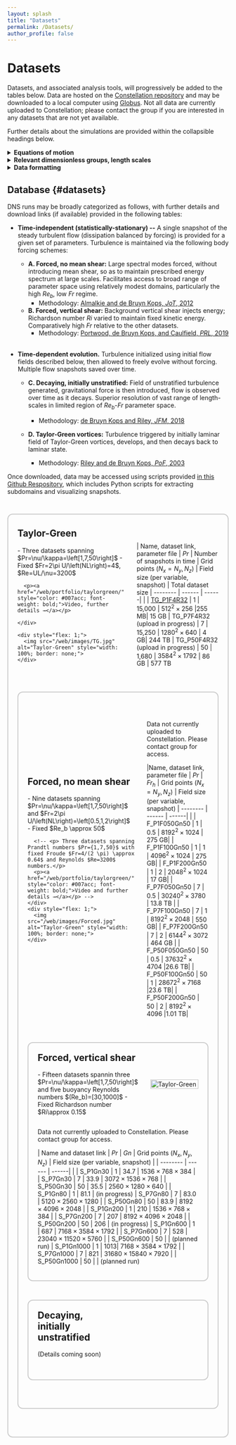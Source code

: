 ```yaml
---
layout: splash
title: "Datasets"
permalink: /Datasets/
author_profile: false
---
```


# Datasets

Datasets, and associated analysis tools, will progressively be added to the tables below. Data are hosted on the <a href="https://doi.ccs.ornl.gov/" target="_blank">Constellation repository</a> and may be downloaded to a local computer using <a href="https://www.globus.org/" target="_blank">Globus</a>. Not all data are currently uploaded to Constellation; please contact the group if you are interested in any datasets that are not yet available. 

Further details about the simulations are provided within the collapsible headings below.


<details>
  <summary class="big-summary"><strong>Equations of motion</strong></summary>

  <div markdown="1">
  
  All direct numerical simulations (DNS) are performed under the following conditions.

  The density field $\rho$ satisfies
  \begin{equation}
  \rho\left(\mathbf{x},t\right)=\rho_{0}+\bar{\rho}\left(z\right)+\rho'\left(\mathbf{x},t\right),\ \ \bar{\rho}\left(z\right)=-Az,
  \end{equation}
  where $z$ is taken to point upward in the opposite direction of gravity, $\rho_0$ denotes a reference density, $A$ is a constant describing the linear background vertical density gradient, and $\rho'$ denotes (turbulent) fluctuations away from the background state.

  The Navier-Stokes equations are then solved under the Boussinesq approximation; specifically, variations in density away from the background reference value $\rho_0$ are assumed to be small and such density variations are thus only accounted for when computing the buoyancy force. The resulting equations of motion that are solved numerically are:
 
  $$
  \begin{align}
  \nabla\cdot\mathbf{u} &= 0, \\ 
 \rho_{0}\left(\frac{\partial\mathbf{u}}{\partial t}+\left(\mathbf{u}\cdot\nabla\right)\mathbf{u}\right)&=-\nabla p'+\mu\nabla^{2}\mathbf{u}-\rho'g\hat{\mathbf{z}}+\mathbf{F}, \\
  \frac{\partial\rho'}{\partial t}+\mathbf{u}\cdot\nabla\rho'+w\frac{\partial\bar{\rho}}{\partial z} &= \kappa\nabla^{2}\rho'.
  \end{align}
  $$

  Equation (2) is the incompressibility condition arising from mass conservation under the Boussinesq approximation, with $\mathbf{u}=\left(u,v,w\right)$ describing the fluid velocity. Equation (3) is the momentum equation, where the pressure field has been decomposed as $p\left(\mathbf{x},t\right)=\bar{p}\left(z\right)+p'\left(\mathbf{x},t\right)$ such that $\partial\bar{p}/\partial z=-\rho_{0}g$ (i.e. $\bar{p}\left(z\right)$ is the hydrostatic pressure arising from the ambient density $\rho_0$). The gravitational acceleration is $g$, the viscosity $\mu$, and $\mathbf{F}$ denotes a body force that is used in some simulations to sustain turbulence in a steady-state (i.e. statistically-stationary turbulence). Equation (4) is an advection-diffusion equation governing density perturbations $\rho'$ away from the linear background stratification, with $\kappa$ denoting the molecular diffusivity.

  A fractional-step pseudospectral method is used to solve equations (2-4) in dimensional form in a three-dimensional box. The variables $\mathbf{u}=\left(u,v,w\right)$ and $\rho'$ all satisfy periodic boundary conditions. Values of the following constants are provided with each dataset in a text file "params.txt":

<div style="max-width: 600px; margin: auto;">
  <table>
    <!-- <thead>
      <tr>
        <th>Column 1</th><th>Column 2</th>
      </tr>
    </thead> -->
    <tbody>
      <tr><td>$L_x, L_y, L_z$</td><td>Box dimensions</td></tr>
      <tr><td>$N_x, N_y, N_z$</td><td>Number of grid points in each dimension</td></tr>
      <tr><td>$g=1$</td><td>Gravitational acceleration (fixed in all cases)</td></tr>
      <tr><td>$\rho_0=1$</td><td>Reference density (fixed in all cases)</td></tr>
      <tr><td>$A = \partial\bar{\rho}/\partial z$</td><td>Background density gradient (a linear gradient is always used)</td></tr>
      <tr><td>$\nu = \mu/\rho_0$</td><td>Kinematic viscosity</td></tr>
      <tr><td>$Pr=\nu/\kappa$</td><td>Prandtl number, ratio of kinematic viscosity to molecular diffusivity</td></tr>
    </tbody>
  </table>
</div>

Note that parameter values need only be chosen such that the dimensionless groups of relevance in characterizing the turbulent flow (i.e. $Re$, $Fr$ etc, described below) emerge to be the desired values. Therefore, it is often simpler to use scaled values of the parameters (such as $g=1$ instead of $g=9.81 \ m/s^2$, for example) when running the simulations. 

<br>


  </div>
</details>

<details>
  <summary class="big-summary"><strong>Relevant dimensionless groups, length scales</strong></summary>

  <div markdown="1">

  The equations of motion (2-4) may be non-dimensionalized using

  \begin{equation}
    \hat{x}=x/L,\ \hat{u}=u/U,\ \hat{t}=t\left(U/L\right),\ \hat{p}=p/\left(\rho_{0}U^{2}\right),\ \hat{\rho}=\rho/\left(\left[d\bar{\rho}/dz\right]L\right),
  \end{equation}
  where hats indicate non-dimensional quantities. The equations of motion in non-dimensional form are then

  $$
  \begin{align}
  \nabla\cdot\hat{\mathbf{u}}&=0, \\ 
  \frac{\partial\hat{\mathbf{u}}}{\partial\hat{t}}+\left(\hat{\mathbf{u}}\cdot\hat{\nabla}\right)\hat{\mathbf{u}}&=-\hat{\nabla}\hat{p}'+\frac{1}{Re}\hat{\nabla^{2}}\hat{\mathbf{u}}-\frac{1}{Fr^{2}}\hat{\rho}'\hat{\mathbf{z}}+\hat{\mathbf{F}}, \\
  \frac{\partial\hat{\rho}'}{\partial\hat{t}}+\hat{\mathbf{u}}\cdot\hat{\nabla}\hat{\rho}'-\hat{w}&=\frac{1}{PrRe}\hat{\nabla}^{2}\hat{\rho}',
  \end{align}
  $$

  where 
  \begin{equation}
  Re=\frac{UL}{\nu},\ \ Fr=\frac{U}{LN},\ \ Pr=\frac{\nu}{\kappa}, \ \ N=\sqrt{-\frac{g}{\rho_{0}}\frac{\partial\bar{\rho}}{\partial z}}.
  \end{equation}

  The three key dimensionless groups that emerge are the Reynolds ($Re$), Froude ($Fr$), and Prandtl ($Pr$) numbers. The parameter $N$ appearing in the Froude number is the buoyancy frequency $N=2\pi f$ charactizing the vertical oscillation frequency $f$ of a parcel of fluid that is perturbed in a local background density gradient $\partial\bar{\rho} / \partial z$. We note that in characterizing our datasets, we typically use a scaled version of the Froude number $Fr=\frac{2\pi U}{NL}$, as it is $f$ (with dimensions of $1/s$) that characterizes the oscillation frequency of the fluid parcel. 
  
  The above dimensionless groups may be combined to form other informative groups, and can be physically interpreted in terms of ratios of length or time scales characterizing the flow, as summarized in the table below.



<div style="max-width: 600px; margin: auto;">
<table>
  <tr>
  <th colspan="2" style="border-bottom: 1px solid #ccc;">Length Scales</th>
  </tr>
  <tr><td>$L$</td><td>Scale of largest eddy</td></tr>
  <tr><td>$L_{0}=\sqrt{\epsilon/N^{3}}$</td><td>Ozmidov length (scale below which buoyancy effects do not play significant role)</td></tr>
  <tr><td>$L_{C}=\sqrt{\epsilon/S^{3}}$</td><td>Corrsin length (if background vertical shear $S\equiv \partial u/\partial z$ is significant, scale below which shear does not play significant role)</td></tr>
  <tr><td>$L_{K}=\left(\nu^{3}/\epsilon\right)^{\frac{1}{4}}$</td><td>Kolmogorov length (scale at which kinetic energy is dissipated by viscosity)</td></tr>
  <tr><td>$L_{B}=L_{K}/\sqrt{Pr}$</td><td>Batchelor length (scale at which density fluctuations are dissipated)</td></tr>
  <tr><td colspan="2" style="border: none; height: 10px;"></td></tr>
  <tr>
  <th colspan="2" style="border-bottom: 1px solid #ccc;">Dimensionless Groups</th>
  </tr>
  <tr><td>$Re=\frac{UL}{\nu}$</td><td>Controls separation between largest and smallest length scales in flow, with $L_B$ then controlling scales below $L_K$; $L/L_{K}=Re^{\frac{3}{4}}$ (assuming $\epsilon=U^{3}/L$) </td></tr>
  <tr><td>$Fr=\frac{U}{LN}$</td><td>Influence of stratification. Controls length scales influenced by buoyancy; $L_{O}/L=Fr^{\frac{3}{2}}$</td></tr>
  <tr><td>$Re_b = \epsilon / (\nu N^2)$</td><td>Reynolds buoyancy number. Controls extent of inertial range uninfluenced by buoyancy; $L_{O}/L_{K}=Re_{b}^{\frac{3}{4}}$. Note $Re_{b}=ReFr^{2}$ assuming $\epsilon=U^{3}/L$</td></tr>
  <tr><td>$Pr=\frac{\nu}{\kappa}$</td><td>Prandtl number. Controls separation between dissipation scales of velocity and density fluctuations; $L_{K}/L_{B}=\sqrt{Pr}$</td></tr>
</table>
</div>

The figure below illustrates the range of relevant length scales that must be resolved in a DNS of stratified turbulence.

<div style="text-align: center;">
  <img src="/web/images/lengthScales.jpg" alt="Alt text" style="width: 700px;">
</div>

<br>

 
  </div>
</details>


<details>
<summary class="big-summary"><strong>Data formatting</strong></summary>

<div markdown="1">

Simulation outputs are stored as binary files of the form "{var}.{#}", where {var}={u,v,w,r} corresponds to the three velocity components $(u,v,w)$ and the perturbed density field $\rho'$ away from the background density gradient. The {#} corrsponds to the timestamp of the simulation, which may be converted into a physical time based on the reported timestep. 

The three-dimensional grid for a given variable and timestep is stored as a one-dimensional string of single-precision numbers in order of $x$ (fastest changing index), $y$, $z$ (slowest changing index). To easily detect errors in reading and reshaping the raw data into a three-dimensional grid, two zeros are padded onto the end of the $x$-dimension. The datafiles thus have size $\left(N_{x}+2\right)\times N_{y}\times N_{z}$. Python codes are provided to read and save a given binary file as a three-dimensional array (e.g. as a NumPy array). For larger datasets, it is advisable to use a <a href="https://numpy.org/doc/stable/reference/generated/numpy.memmap.html" target="_blank">memory map</a> which allows one to easily extract slices of the fields without loading the entire three-dimensional array into memory.

</div>
</details>


<!-- ## Equations of motion {#equations-of-motion}
All DNS are characterized as follows.

The density field obeys

$$
\begin{equation*}
\rho\left(\mathbf{x},t\right)=\rho_{0}+\bar{\rho}\left(z\right)+\rho'\left(\mathbf{x},t\right),\ \ \bar{\rho}\left(z\right)=-Az,
\end{equation*}
$$

as is characterized by a uniform background density gradient.

The equations of motion solved are:

$$
\begin{align*}
\nabla\cdot\mathbf{u} &= 0, \\ 
\rho_{0}\left(\frac{\partial\mathbf{u}}{\partial t}+\left(\mathbf{u}\cdot\nabla\right)\mathbf{u}\right) &= -\nabla p'+\mu\nabla^{2}\mathbf{u}-\rho'g\hat{\mathbf{z}} \\
\frac{\partial\rho'}{\partial t}+\mathbf{u}\cdot\nabla\rho'+w\frac{\partial\bar{\rho}}{\partial z} &= \kappa\nabla^{2}\rho'
\end{align*}
$$

Here, we have decomposed the pressure as $p\left(\mathbf{x},t\right)=\bar{p}\left(z\right)+p'\left(\mathbf{x},t\right),\ \ \frac{\partial p_{0}}{\partial z}=-\rho_{0}g$. -->


<!-- ## General guidelines on data formatting {#general-guidelines-on-data-formatting}
Binary files are provided for the following primitive variables:
- Three-dimensional fields of the velocity components $\left(u,v,w\right)$
- Perturbation density field $\rho'$ with respect to background gradient

Files are stored on the [Constellation repository](https://doi.ccs.ornl.gov/), which may be downloaded to your local computer/server via [Globus](https://www.globus.org/). 

The numerical precision (single or double) of the saved data is specified, and varies between datasets. To easily detect errors in reading and reshaping the raw data, two zeros are padded onto the end of the $x$-dimension. The datafiles thus have size $\left(N_{x}+2\right)\times N_{y}\times N_{z}$. Python code is provided to read and save a given binary file as a three-dimensional array (e.g. as a NumPy array). For the larger datasets, it is advisable to use a memory map to avoid overloading your local RAM.  -->


## Database {#datasets}

DNS runs may be broadly categorized as follows, with further details and download links (if available) provided in the following tables:

- **Time-independent (statistically-stationary) --** A single snapshot of the steady turbulent flow (dissipation balanced by forcing) is provided for a given set of parameters. Turbulence is maintained via the following body forcing schemes:
    - **A. Forced, no mean shear:** Large spectral modes forced, without introducing mean shear, so as to maintain prescribed energy spectrum at large scales. Facilitates access to broad range of parameter space using relatively modest domains, particularly the high $Re_b$, low $Fr$ regime.
        - Methodology: <a href="https://doi.org/10.1080/14685248.2012.702909" target="_blank">Almalkie and de Bruyn Kops, *JoT*, 2012</a> 
    - **B. Forced, vertical shear:** Background vertical shear injects energy; Richardson number $Ri$ varied to maintain fixed kinetic energy. Comparatively high $Fr$ relative to the other datasets.
        - Methodology: <a href="https://doi.org/10.1103/PhysRevLett.122.194504" target="_blank">Portwood, de Bruyn Kops, and Caulfield, *PRL*, 2019</a> <br><br>


- **Time-dependent evolution.** Turbulence initialized using initial flow fields described below, then allowed to freely evolve without forcing. Multiple flow snapshots saved over time.
    - **C. Decaying, initially unstratified:** Field of unstratified turbulence generated, gravitational force is then introduced, flow is observed over time as it decays. Superior resolution of vast range of length-scales in limited region of $Re_b$-$Fr$ parameter space.
        - Methodology: <a href="https://doi.org/10.1017/jfm.2018.888" target="_blank">de Bruyn Kops and Riley, *JFM*, 2018</a> 

    - **D. Taylor-Green vortices:** Turbulence triggered by initially laminar field of Taylor-Green vortices, develops, and then decays back to laminar state.
        - Methodology: <a href="https://doi.org/10.1063/1.1578077" target="_blank">Riley and de Bruyn Kops, *PoF*, 2003</a> 


Once downloaded, data may be accessed using scripts provided <a href="https://github.com/muralikrishnangm/getData-SST.git" target="_blank">in this Github Respository</a>, which includes Python scripts for extracting subdomains and visualizing snapshots.


<div style="border: 2px solid #ccc; padding: 1.5em; border-radius: 12px; margin: 3em 0;">
  <!-- Two-column section -->
  <div style="display: flex; align-items: center; justify-content: space-between; gap: 2em;">
    <div style="flex: 1;">
      <h2 style="margin-top: 0;"> Taylor-Green</h2> 

<div markdown="1">
  - Three datasets spanning $Pr=\nu/\kappa=\left[1,7,50\right]$
  - Fixed $Fr=2\pi U/\left(NL\right)=4$, $Re=UL/\nu=3200$
</div>

      <p><a href="/web/portfolio/taylorgreen/" style="color: #007acc; font-weight: bold;">Video, further details →</a></p>

    </div>
    
    <div style="flex: 1;">
      <img src="/web/images/TG.jpg" alt="Taylor-Green" style="width: 100%; border: none;">
    </div>
  </div>

  <!-- Full-width section -->
  <div style="margin-top: 2em;">

  <div markdown="1">

  

  | Name, dataset link, parameter file | $Pr$   |   Number of snapshots in time  |  Grid points $(N_x=N_y, N_z)$ | Field size (per variable, snapshot) | Total dataset size
  | --------           | ------ | ------|        |
  | <a href="https://doi.org/10.13139/OLCF/2530508" target="_blank">TG_P1F4R32</a>   | 1     | 15,000 | $512^2 \times 256$ |255 MB| 15 GB
  | TG_P7F4R32 (upload in progress)   | 7     | 15,250  | $1280^2 \times 640$ | 4 GB| 244 TB
  | TG_P50F4R32 (upload in progress)   |  50     | 1,680  | $3584^2 \times 1792$ | 86 GB  | 577 TB

  </div>
  </div>
</div>




<div style="border: 2px solid #ccc; padding: 1.5em; border-radius: 12px; margin: 3em 0;">
  <!-- Two-column section -->
  <div style="display: flex; align-items: center; justify-content: space-between; gap: 2em;">
    <div style="flex: 1;">
      <h2 style="margin-top: 0;">Forced, no mean shear</h2>
      
<div markdown="1">
- Nine datasets spanning $Pr=\nu/\kappa=\left[1,7,50\right]$ and $Fr=2\pi U/\left(NL\right)=\left[0.5,1,2\right]$
- Fixed $Re_b \approx 50$
</div>

      <!-- <p> Three datasets spanning Prandtl numbers $Pr={1,7,50}$ with fixed Froude $Fr=4/(2 \pi) \approx 0.64$ and Reynolds $Re=3200$ numbers.</p>
      <p><a href="/web/portfolio/taylorgreen/" style="color: #007acc; font-weight: bold;">Video and further details →</a></p> -->
    </div>
    <div style="flex: 1;">
      <img src="/web/images/Forced.jpg" alt="Taylor-Green" style="width: 100%; border: none;">
    </div>
  </div>

  <!-- Full-width section -->
  <div style="margin-top: 2em;">

  <div markdown="1">

  Data not currently uploaded to Constellation. Please contact group for access.


  |Name, dataset link, parameter file | $Pr$ |  $Fr_h$ | Grid points $(N_x=N_y, N_z)$ | Field size (per variable, snapshot) 
  | --------          | ------ | ------|        |
  | F_P1F050Gn50    | 1     | 0.5  | $8192^2 \times 1024$  | 275 GB|
  | F_P1F100Gn50    | 1     | 1  | $4096^2 \times 1024$  | 275 GB|
  | F_P1F200Gn50    | 1     | 2   | $2048^2 \times 1024$  | 17 GB| 
  | F_P7F050Gn50    | 7     | 0.5   | $30240^2 \times 3780$ | 13.8 TB |
  | F_P7F100Gn50    | 7     | 1   | $8192^2 \times 2048$  | 550 GB|
  | F_P7F200Gn50    | 7     | 2   | $6144^2 \times 3072$  | 464 GB | 
  | F_P50F050Gn50   | 50    | 0.5   | $37632^2 \times 4704$ |26.6 TB|
  | F_P50F100Gn50   | 50    | 1   | $28672^2 \times 7168$ |23.6 TB|
  | F_P50F200Gn50   | 50    | 2   | $8192^2 \times 4096$  |1.01 TB|

  </div>
  </div>
</div>



<div style="border: 2px solid #ccc; padding: 1.5em; border-radius: 12px; margin: 3em 0;">
  <!-- Two-column section -->
  <div style="display: flex; align-items: center; justify-content: space-between; gap: 2em;">
    <div style="flex: 1;">
      <h2 style="margin-top: 0;">Forced, vertical shear</h2>
<div markdown="1">
- Fifteen datasets spannin three $Pr=\nu/\kappa=\left[1,7,50\right]$ and five buoyancy Reynolds numbers $(Re_b)=[30,1000]$
- Fixed Richardson number $Ri\approx 0.15$

</div>
      <!-- <p> Three datasets spanning Prandtl numbers $Pr={1,7,50}$ with fixed Froude $Fr=4/(2 \pi) \approx 0.64$ and Reynolds $Re=3200$ numbers.</p>
      <p><a href="/web/portfolio/taylorgreen/" style="color: #007acc; font-weight: bold;">Video and further details →</a></p> -->
    </div>
    <div style="flex: 1;">
      <img src="/web/images/sheared.jpg" alt="Taylor-Green" style="width: 100%; border: none;">
    </div>
  </div>

  <!-- Full-width section -->
  <div style="margin-top: 2em;">

  <div markdown="1">

  Data not currently uploaded to Constellation. Please contact group for access.

  | Name and dataset link | $Pr$ |  $Gn$ | Grid points $(N_x, N_y, N_z)$ | Field size (per variable, snapshot) |
  | --------           | ------ | ------|        |
  | S_P1Gn30    | 1     | 34.7 |  $1536 \times 768 \times 384$ |
  | S_P7Gn30    | 7     | 33.9 |  $3072 \times 1536 \times 768$ |
  | S_P50Gn30   | 50    | 35.5 |  $2560 \times 1280 \times 640$ |
  | S_P1Gn80    | 1     | 81.1 |  (in progress)
  | S_P7Gn80    | 7     | 83.0 |  $5120 \times 2560 \times 1280$ |
  | S_P50Gn80   | 50    | 83.9 |  $8192 \times 4096 \times 2048$ |
  | S_P1Gn200   | 1     | 210 |   $1536 \times 768 \times 384$ |
  | S_P7Gn200   | 7     | 207 |   $8192 \times 4096 \times 2048$ |
  | S_P50Gn200  | 50    | 206 |   (in progress)
  | S_P1Gn600   | 1     | 687 |   $7168 \times 3584 \times 1792$ |
  | S_P7Gn600   | 7     | 528 |   $23040 \times 11520 \times 5760$ |
  | S_P50Gn600   | 50    |  | (planned run)
  | S_P1Gn1000  | 1     | 1013|  $7168 \times 3584 \times 1792$ |
  | S_P7Gn1000  | 7     | 821 |  $31680 \times 15840 \times 7920$ |
  | S_P50Gn1000   | 50    |  | (planned run)

  </div>
  </div>
</div>


<div style="border: 2px solid #ccc; padding: 1.5em; border-radius: 12px; margin: 3em 0;">
  <!-- Two-column section -->
  <div style="display: flex; align-items: center; justify-content: space-between; gap: 2em;">
    <div style="flex: 1;">
      <h2 style="margin-top: 0;">Decaying, initially unstratified</h2>
      <!-- <p> Three datasets spanning Prandtl numbers $Pr={1,7,50}$ with fixed Froude $Fr=4/(2 \pi) \approx 0.64$ and Reynolds $Re=3200$ numbers.</p>
      <p><a href="/web/portfolio/taylorgreen/" style="color: #007acc; font-weight: bold;">Video and further details →</a></p> -->
      (Details coming soon)
    </div>
    <div style="flex: 1;">
      <!-- <img src="/web/images/Decaying.png" alt="Taylor-Green" style="width: 100%; border: none;"> -->
    </div>
  </div>

  <!-- Full-width section -->
  <div style="margin-top: 2em;">

  <div markdown="1">

  

  </div>
  </div>
</div>


<!-- ## Test Plots

<iframe src="/web/assets/plots/plot.html" 
        width="100%" 
        height="600px" 
        style="border: none;"></iframe> -->


